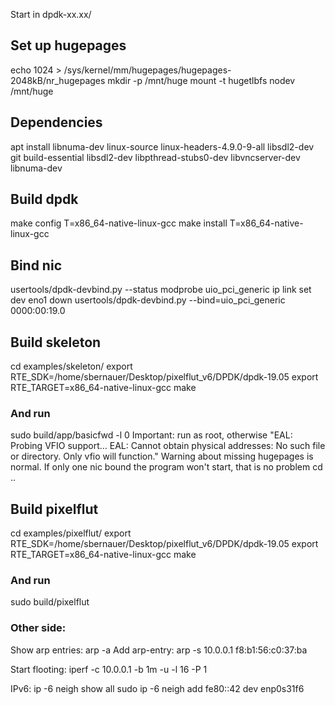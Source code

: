 
Start in dpdk-xx.xx/

## Set up hugepages
echo 1024 > /sys/kernel/mm/hugepages/hugepages-2048kB/nr_hugepages
mkdir -p /mnt/huge
mount -t hugetlbfs nodev /mnt/huge

## Dependencies
apt install libnuma-dev linux-source linux-headers-4.9.0-9-all libsdl2-dev git build-essential libsdl2-dev libpthread-stubs0-dev libvncserver-dev libnuma-dev

## Build dpdk
make config T=x86_64-native-linux-gcc
make install T=x86_64-native-linux-gcc


## Bind nic
usertools/dpdk-devbind.py --status
modprobe uio_pci_generic
ip link set dev eno1 down
usertools/dpdk-devbind.py --bind=uio_pci_generic 0000:00:19.0


## Build skeleton
cd examples/skeleton/
export RTE_SDK=/home/sbernauer/Desktop/pixelflut_v6/DPDK/dpdk-19.05
export RTE_TARGET=x86_64-native-linux-gcc
make
### And run
sudo build/app/basicfwd -l 0
Important: run as root, otherwise "EAL: Probing VFIO support... EAL: Cannot obtain physical addresses: No such file or directory. Only vfio will function."
Warning about missing hugepages is normal.
If only one nic bound the program won't start, that is no problem
cd ..


## Build pixelflut
cd examples/pixelflut/
export RTE_SDK=/home/sbernauer/Desktop/pixelflut_v6/DPDK/dpdk-19.05
export RTE_TARGET=x86_64-native-linux-gcc
make

### And run
sudo build/pixelflut

### Other side:
Show arp entries:
arp -a
Add arp-entry:
arp -s 10.0.0.1 f8:b1:56:c0:37:ba

Start flooting:
iperf -c 10.0.0.1 -b 1m -u -l 16 -P 1


IPv6:
ip -6 neigh show all
sudo ip -6 neigh add fe80::42 dev enp0s31f6

